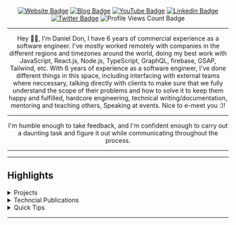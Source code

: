 <div align="center">
  <p><a href="https://danieldon.com"><img src="https://img.shields.io/badge/-Website-FE4500?style=for-the-badge&amp;logo=amp&amp;logoColor=white" alt="Website Badge"></a> <a href="https://danieldon.com/publications"><img src="https://img.shields.io/badge/-Blog-FE4500?style=for-the-badge&amp;logo=Hashnode&amp;logoColor=white" alt="Blog Badge"></a> <a href="https://www.youtube.com/@spillcode9462"><img src="https://img.shields.io/badge/-Youtube-FE4500?style=for-the-badge&amp;logo=Youtube&amp;logoColor=white" alt="YouTube Badge"></a> <a href="https://linkedin.com/in/iamdanieldon"><img src="https://img.shields.io/badge/-LinkedIn-FE4500?style=for-the-badge&amp;logo=Linkedin&amp;logoColor=white" alt="Linkedin Badge"></a> <a href="https://x.com/iamdanieldon"><img src="https://img.shields.io/badge/-@iamdanieldon-FE4500?style=for-the-badge&amp;logo=x&amp;logoColor=white" alt="Twitter Badge"></a> <img src="https://komarev.com/ghpvc/?username=Chiagozielam&amp;style=for-the-badge" alt="Profile Views Count Badge"></p>
  <hr>
  <p>Hey 👋🏾, I'm Daniel Don, I have 6 years of commercial experience as a software engineer. I've mostly worked remotely with companies in the different regions and timezones around the world, doing my best work with JavaScript, React.js, Node.js, TypeScript, GraphQL, firebase, GSAP, Tailwind, etc. With 6 years of experience as a software engineer, I've done different things in this space, including interfacing with external teams where neccessary, talking directly with clients to make sure that we fully understand the scope of their problems and how to solve it to keep them happy and fulfilled, hardcore engineering, technical writing/documentation, mentoring and teaching others, Speaking at events. Nice to e-meet you :)!</p>
  <hr>
  <p> I'm humble enough to take feedback, and I'm confident enough to carry out a daunting task and figure it out while communicating throughout the process.</p>
  <hr>
    </div>
  <hr>
  <h2>Highlights</h2>
    <details>
    <summary>Projects</summary>
    <br />
    Here are some of my Projects you might want to checkout:
    <br />
  <br />
    <ul><li><a href=https://spillmetrics.com target="_blank" rel="noopener noreferrer">Spillmetrics</a>: Spillmetrics is a journalling, Analytics, and Ai recommendation tool for forex and crypto traders to understand their trading behaviours and use tool that help them stay consistently at the top of their game of profitability</li><li><a href=https://danieldon.com target="_blank" rel="noopener noreferrer">My Personal Portfolio</a>: My creative personal portfolio built with Reactjs, GSAP, THREEJS, and Tailwind</li><li><a href=https://clonez-demo.netlify.app/ target="_blank" rel="noopener noreferrer">Zentry Clone</a>: I built this clone of the original zentry website. It's such a pretty website filled with animations and interactions which were both fun and challanging to work on. Exciting!</li>
  <li>More coming soon :).</li>
  </ul>
    </details>
    <details>
    <summary>Techncial Publications</summary>
    <br />
    Here are some of my unique-styled technical publications you can use to learn key concepts at your own pace:
    <br />
    <ul>
      <li><a href=https://spillcode.hashnode.dev/immutable-data-structures-in-javascript-embracing-change-without-changing-the-past-clzurr7ew000108k199pz171v target="_blank" rel="noopener noreferrer">Immutable Data Structures in JavaScript: Embracing Change Without Changing the Past</a> (15/8/2024).</li><li><a href=https://www.smashingmagazine.com/2020/11/reactive-variables-graphql-apollo-client/ target="_blank" rel="noopener noreferrer">Reactive Variables In GraphQL Apollo Client</a></li><li><a href=https://spillcode.hashnode.dev/understanding-clean-up-functions-with-reactjs-useeffect-hook target="_blank" rel="noopener noreferrer">Understanding Clean-up Functions With ReactJs useEffect() Hook.</li><li><a href=https://spillcode.hashnode.dev/understanding-synchronous-and-asynchronous-javascript target="_blank" rel="noopener noreferrer">Understanding Synchronous and Asynchronous JavaScript.</li><li><a href=https://medium.com/@developercirclesph/using-flexbox-to-style-awesome-web-pages-60d2974aa9c9 target="_blank" rel="noopener noreferrer">Using FlexBox To Style Awesome Web Pages.</li>
    </ul>
  <p>Read more blog posts: <a href="https://danieldon.com/publications">https://danieldon.com/publications</a>.</p>
    </details>
    <details>
    <summary>Quick Tips</summary>
  <ul>
  <li>
  <p>💬 How to reach me: Email Me <a href="https://x.com/iambolajiayo">iamdanieldon@gmail.com</p>
  <p>💬 DM <a href="https://x.com/iamdanieldon">@iamdanieldon</a> on X (Twitter).</p>
  </li>
  <li> Checkout my website: <a href="https://danieldon.com">danieldon.com</a></li>
  <li>
  <p>📖 Book recommendations: <a href="https://thediamondsmine.com/files/Ebooks/Clason-RichestManInBabylon.pdf">The Richest Man in Babylon</a>.</p>
  </li>
  </ul>
    </details>
  <hr>
    <div align="center">
    </div>
